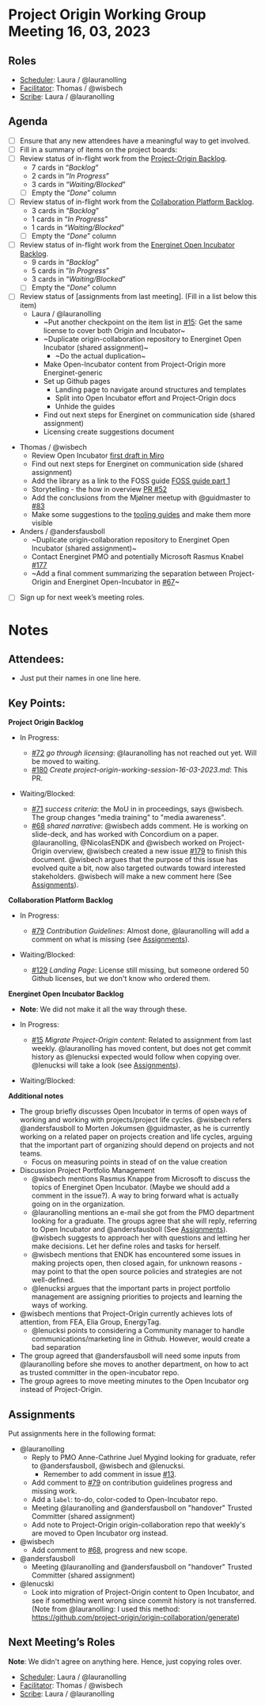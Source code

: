 # Project Origin Working Group Meeting 16, 03, 2023

## Roles
- [Scheduler]: Laura / @lauranolling 
- [Facilitator]: Thomas / @wisbech
- [Scribe]: Laura / @lauranolling   

## Agenda

- [ ] Ensure that any new attendees have a meaningful way to get involved.
- [ ] Fill in a summary of items on the project boards:
- [ ] Review status of in-flight work from the [Project-Origin Backlog].
  - 7 cards in “_Backlog_” 
  - 2 cards in “_In Progress_” 
  - 3 cards in “_Waiting/Blocked_”
  - [ ] Empty the “_Done_” column
- [ ] Review status of in-flight work from the [Collaboration Platform Backlog].
  - 3 cards in “_Backlog_” 
  - 1 cards in “_In Progress_” 
  - 1 cards in “_Waiting/Blocked_” 
  - [ ] Empty the “_Done_” column
- [ ] Review status of in-flight work from the [Energinet Open Incubator Backlog].
  - 9 cards in “_Backlog_” 
  - 5 cards in “_In Progress_” 
  - 3 cards in “_Waiting/Blocked_”
  - [ ] Empty the “_Done_” column
- [ ] Review status of [assignments from last meeting]. (Fill in a list below this item)
  - Laura / @lauranolling  
    - ~Put another checkpoint on the item list in [#15](https://github.com/energinet-open-incubator/incubator-open-source-ressources/issues/14): Get the same license to cover both Origin and Incubator~
    - ~Duplicate origin-collaboration repository to Energinet Open Incubator (shared assignment)~
      - ~Do the actual duplication~
    - Make Open-Incubator content from Project-Origin more Energinet-generic 
    - Set up Github pages
       - Landing page to navigate around structures and templates
       - Split into Open Incubator effort and Project-Origin docs
       - Unhide the guides
    - Find out next steps for Energinet on communication side (shared assignment)
    - Licensing create suggestions document
- Thomas / @wisbech 
    - Review Open Incubator [first draft in Miro](https://miro.com/app/board/uXjVP3As-l8=/?moveToWidget=3458764545498972526&cot=14)
    - Find out next steps for Energinet on communication side (shared assignment)
    - Add the library as a link to the FOSS guide [FOSS guide part 1](https://github.com/orgs/project-origin/projects/11/views/1?pane=issue&itemId=19492319)
    - Storytelling - the how in overview [PR #52](https://github.com/project-origin/registry/pull/52)
    - Add the conclusions from the Mjølner meetup with @guidmaster to [#83](https://github.com/project-origin/origin-collaboration/issues/83)
    - Make some suggestions to the [tooling guides](https://github.com/project-origin/origin-collaboration/tree/main/docs/github_guides) and make them more visible
- Anders / @andersfausboll 
    - ~Duplicate origin-collaboration repository to Energinet Open Incubator (shared assignment)~
    - Contact Energinet PMO and potentially Microsoft Rasmus Knabel [#177](https://github.com/project-origin/origin-collaboration/issues/177)
    - ~Add a final comment summarizing the separation between Project-Origin and Energinet Open-Incubator in [#67](https://github.com/project-origin/origin-collaboration/issues/67)~
- [ ] Sign up for next week’s meeting roles.


# Notes

## Attendees:
- Just put their names in one line here.

## Key Points:
**Project Origin Backlog**
- In Progress:
    - [#72](https://github.com/project-origin/origin-collaboration/issues/72) _go through licensing_: @lauranolling has not reached out yet. Will be moved to waiting.
    - [#180](https://github.com/project-origin/origin-collaboration/issues/180) _Create project-origin-working-session-16-03-2023.md_: This PR.

- Waiting/Blocked:
    - [#71](https://github.com/project-origin/origin-collaboration/issues/71) _success criteria_: the MoU in in proceedings, says @wisbech. The group changes "media training" to "media awareness".
    - [#68](https://github.com/project-origin/origin-collaboration/issues/68) _shared narrative_: @wisbech adds comment. He is working on slide-deck, and has worked with Concordium on a paper. @lauranolling, @NicolasENDK and @wisbech worked on Project-Origin overview, @wisbech created a new issue [#179](https://github.com/project-origin/registry/issues/96) to finish this document. @wisbech argues that the purpose of this issue has evolved quite a bit, now also targeted outwards toward interested stakeholders. @wisbech will make a new comment here (See [Assignments]).
  
    
**Collaboration Platform Backlog** 
- In Progress:
    - [#79](https://github.com/project-origin/origin-collaboration/issues/79) _Contribution Guidelines_: Almost done, @lauranolling will add a comment on what is missing (see [Assignments]). 
    
- Waiting/Blocked:
    - [#129](https://github.com/project-origin/origin-collaboration/issues/129) _Landing Page_: License still missing, but someone ordered 50 Github licenses, but we don't know who ordered them.


**Energinet Open Incubator Backlog**
- **Note**: We did not make it all the way through these. 

- In Progress:
    - [#15](https://github.com/energinet-open-incubator/incubator-open-source-ressources/issues/15) _Migrate Project-Origin content_: Related to assignment from last weekly. @lauranolling has moved content, but does not get commit history as @lenucksi expected would follow when copying over. @lenucksi will take a look (see [Assignments]). 
    
- Waiting/Blocked:

    

**Additional notes**
- The group briefly discusses Open Incubator in terms of open ways of working and working with projects/project life cycles. @wisbech refers @andersfausboll to Morten Jokumsen @guidmaster, as he is currently working on a related paper on projects creation and life cycles, arguing that the important part of organizing should depend on projects and not teams. 
   - Focus on measuring points in stead of on the value creation 
- Discussion Project Portfolio Management
   - @wisbech mentions Rasmus Knappe from Microsoft to discuss the topics of Energinet Open Incubator. (Maybe we should add a comment in the issue?). A way to bring forward what is actually going on in the organization. 
   - @lauranolling mentions an e-mail she got from the PMO department looking for a graduate. The groups agree that she will reply, referring to Open Incubator and @andersfausboll (See [Assignments]). @wisbech suggests to approach her with questions and letting her make decisions. Let her define roles and tasks for herself. 
   - @wisbech mentions that ENDK has encountered some issues in making projects open, then closed again, for unknown reasons - may point to that the open source policies and strategies are not well-defined. 
   - @lenucksi argues that the important parts in project portfolio management are assigning priorities to projects and learning the ways of working. 
- @wisbech mentions that Project-Origin currently achieves lots of attention, from FEA, Elia Group, EnergyTag. 
   - @lenucksi points to considering a Community manager to handle communications/marketing line in Github. However, would create a bad separation 
- The group agreed that @andersfausboll will need some inputs from @lauranolling before she moves to another department, on how to act as trusted committer in the open-incubator repo. 
- The group agrees to move meeting minutes to the Open Incubator org instead of Project-Origin. 

## Assignments
Put assignments here in the following format: 

- @lauranolling
  - Reply to PMO Anne-Cathrine Juel Mygind looking for graduate, refer to @andersfausboll, @wisbech and @lenucksi. 
      - Remember to add comment in issue [#13](https://github.com/energinet-open-incubator/incubator-open-source-ressources/issues/13).
  - Add comment to [#79](https://github.com/project-origin/origin-collaboration/issues/79) on contribution guidelines progress and missing work. 
  - Add a `label`: to-do, color-coded to Open-Incubator repo.
  - Meeting @lauranolling and @andersfausboll on "handover" Trusted Committer (shared assignment)
  - Add note to Project-Origin origin-collaboration repo that weekly's are moved to Open Incubator org instead. 
- @wisbech
  - Add comment to [#68](https://github.com/project-origin/origin-collaboration/issues/68), progress and new scope.
- @andersfausboll
  - Meeting @lauranolling and @andersfausboll on "handover" Trusted Committer (shared assignment)
- @lenucski
  - Look into migration of Project-Origin content to Open Incubator, and see if something went wrong since commit history is not transferred. (Note from @lauranolling: I used this method: https://github.com/project-origin/origin-collaboration/generate) 

## Next Meeting’s Roles
**Note**: We didn't agree on anything here. Hence, just copying roles over. 
- [Scheduler]: Laura / @lauranolling 
- [Facilitator]: Thomas / @wisbech
- [Scribe]: Laura / @lauranolling 

[Project-Origin Backlog]: https://github.com/orgs/project-origin/projects/6/views/2
[Collaboration Platform Backlog]: https://github.com/orgs/project-origin/projects/2/views/1
[Energinet Open Incubator Backlog]: https://github.com/orgs/energinet-open-incubator/projects/1/views/1

[Scheduler]: https://github.com/project-origin/origin-collaboration/blob/main/docs/guidelines/roles.md#scheduler
[Facilitator]: https://github.com/project-origin/origin-collaboration/blob/main/docs/guidelines/roles.md#facilitator
[Scribe]: https://github.com/project-origin/origin-collaboration/blob/main/docs/guidelines/roles.md#scribe

[Open Incubator organization]: https://github.com/energinet-open-incubator
[Assignments]: #assignments


<!-- Helping links used to create issue links in Scribe notes. Just write [#issue-number](helping-link-here/issue-number) -->
<!-- https://github.com/project-origin/origin-collaboration/issues/ -->
<!-- https://github.com/energinet-open-incubator/incubator-open-source-ressources/issues/ -->
